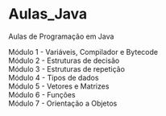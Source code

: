 # Aulas_Java
Aulas de Programação em Java

Módulo 1 - Variáveis, Compilador e Bytecode<br/>
Módulo 2 - Estruturas de decisão<br/>
Módulo 3 - Estruturas de repetição<br/>
Módulo 4 - Tipos de dados<br/>
Módulo 5 - Vetores e Matrizes<br/>
Módulo 6 - Funções<br/>
Módulo 7 - Orientação a Objetos<br/>